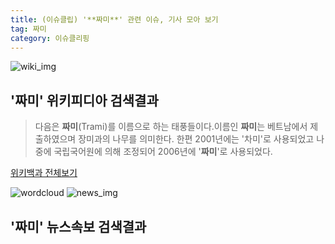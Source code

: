 ```yaml
---
title: (이슈클립) '**짜미**' 관련 이슈, 기사 모아 보기
tag: 짜미
category: 이슈클리핑
---
```

![wiki_img](https://user-images.githubusercontent.com/42597476/44503234-41136a80-a6d0-11e8-9071-6fc6418eafe4.png)
## **'**짜미**'** 위키피디아 검색결과
>다음은 **짜미**(Trami)를 이름으로 하는 태풍들이다.이름인 **짜미**는 베트남에서 제출하였으며 장미과의 나무를 의미한다. 한편 2001년에는 '차미'로 사용되었고 나중에 국립국어원에 의해 조정되어 2006년에 '**짜미**'로 사용되었다.

<a href="https://ko.wikipedia.org/wiki/짜미" target="_blank">위키백과 전체보기</a>

![wordcloud](https://s3.ap-northeast-2.amazonaws.com/lyrics101-wordcloud/2018-09-30-1538293532.png)
![news_img](https://user-images.githubusercontent.com/42597476/44507050-1206f400-a6e4-11e8-8d98-7ffbfebb353f.png)
## **'**짜미**'** 뉴스속보 검색결과


